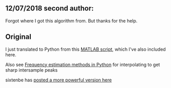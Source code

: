 ## 12/07/2018 second author: 
Forgot where I got this algorithm from. But thanks for the help. 

## Original
I just translated to Python from this [MATLAB script](http://billauer.co.il/peakdet.html), which I've also included here.

Also see [Frequency estimation methods in Python](https://gist.github.com/255291#file_parabolic.py) for interpolating to get sharp intersample peaks

sixtenbe has [posted a more powerful version here](https://gist.github.com/1178136)
